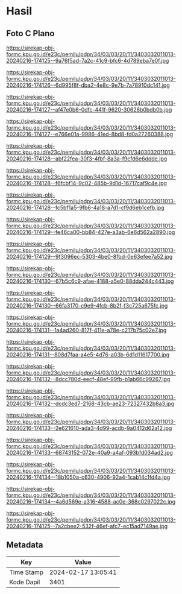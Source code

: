 # Hasil

## Foto C Plano

https://sirekap-obj-formc.kpu.go.id/e23c/pemilu/pdpr/34/03/03/20/11/3403032011013-20240216-174125--9a76f5ad-7a2c-41c9-bfc6-4d789eba7e0f.jpg

https://sirekap-obj-formc.kpu.go.id/e23c/pemilu/pdpr/34/03/03/20/11/3403032011013-20240216-174126--6d995f8f-dba2-4e8c-9e7b-7a78910dc141.jpg

https://sirekap-obj-formc.kpu.go.id/e23c/pemilu/pdpr/34/03/03/20/11/3403032011013-20240216-174127--af47e0b6-0dfc-441f-9620-30626b0bdb0b.jpg

https://sirekap-obj-formc.kpu.go.id/e23c/pemilu/pdpr/34/03/03/20/11/3403032011013-20240216-174127--e766e01a-9986-41ed-8bd8-fd0a27260388.jpg

https://sirekap-obj-formc.kpu.go.id/e23c/pemilu/pdpr/34/03/03/20/11/3403032011013-20240216-174128--abf22fea-30f3-4fbf-8a3a-f9cfd6e6ddde.jpg

https://sirekap-obj-formc.kpu.go.id/e23c/pemilu/pdpr/34/03/03/20/11/3403032011013-20240216-174128--f6fcbf14-9c02-485b-9d1d-16717caf9c4e.jpg

https://sirekap-obj-formc.kpu.go.id/e23c/pemilu/pdpr/34/03/03/20/11/3403032011013-20240216-174128--fc5bf1a5-9fb6-4a18-a7d1-cf9d6eb1cefb.jpg

https://sirekap-obj-formc.kpu.go.id/e23c/pemilu/pdpr/34/03/03/20/11/3403032011013-20240216-174129--fe46ca00-bb84-427e-a3ab-6e6d562a2890.jpg

https://sirekap-obj-formc.kpu.go.id/e23c/pemilu/pdpr/34/03/03/20/11/3403032011013-20240216-174129--9f3096ec-5303-4be0-8fbd-0e63efee7a52.jpg

https://sirekap-obj-formc.kpu.go.id/e23c/pemilu/pdpr/34/03/03/20/11/3403032011013-20240216-174130--67b5c6c9-afae-4188-a5e0-88dda244c443.jpg

https://sirekap-obj-formc.kpu.go.id/e23c/pemilu/pdpr/34/03/03/20/11/3403032011013-20240216-174130--66fa3170-c9e9-4fcb-8b2f-f3c725a675fc.jpg

https://sirekap-obj-formc.kpu.go.id/e23c/pemilu/pdpr/34/03/03/20/11/3403032011013-20240216-174131--1a4ad260-817f-411e-a78e-c217b75c02e7.jpg

https://sirekap-obj-formc.kpu.go.id/e23c/pemilu/pdpr/34/03/03/20/11/3403032011013-20240216-174131--808d7faa-a4e5-4d76-a03b-6d1d11617700.jpg

https://sirekap-obj-formc.kpu.go.id/e23c/pemilu/pdpr/34/03/03/20/11/3403032011013-20240216-174132--8dcc780d-eecf-48ef-99fb-b1ab66c99267.jpg

https://sirekap-obj-formc.kpu.go.id/e23c/pemilu/pdpr/34/03/03/20/11/3403032011013-20240216-174132--dcdc3ed7-2168-43cb-ae23-72327432b8a3.jpg

https://sirekap-obj-formc.kpu.go.id/e23c/pemilu/pdpr/34/03/03/20/11/3403032011013-20240216-174133--2e621610-ada3-4d99-acdb-9a0412d62a12.jpg

https://sirekap-obj-formc.kpu.go.id/e23c/pemilu/pdpr/34/03/03/20/11/3403032011013-20240216-174133--68743152-072e-40a9-a4af-093bfd034ad2.jpg

https://sirekap-obj-formc.kpu.go.id/e23c/pemilu/pdpr/34/03/03/20/11/3403032011013-20240216-174134--18b1050a-c630-4906-92a4-1cab14c1fd4a.jpg

https://sirekap-obj-formc.kpu.go.id/e23c/pemilu/pdpr/34/03/03/20/11/3403032011013-20240216-174134--4a6d569e-a316-4588-ac0e-368c0297022c.jpg

https://sirekap-obj-formc.kpu.go.id/e23c/pemilu/pdpr/34/03/03/20/11/3403032011013-20240216-174125--7a2cbee2-532f-46ef-afc7-ec15ad7149ae.jpg


## Metadata

| Key        | Value               |
| ---------- | ------------------- |
| Time Stamp | 2024-02-17 13:05:41 |
| Kode Dapil | 3401                |




